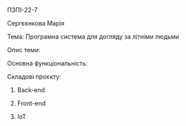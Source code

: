 ПЗПІ-22-7

Сергєєнкова Марія

Тема: Програмна система для догляду за літніми людьми

Опис теми:  


Основна функціональність:  


Складові проєкту:
1. Back-end
   

2. Front-end
   

3. IoT
   
